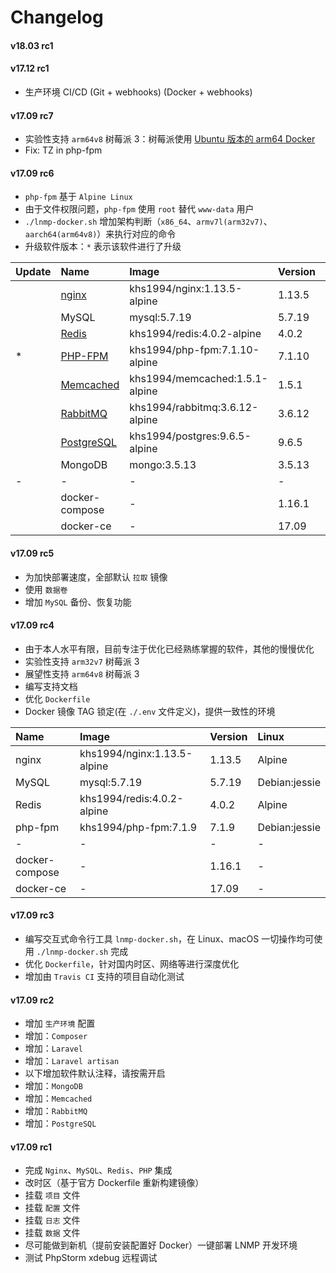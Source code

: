 Changelog
==============

#### v18.03 rc1

#### v17.12 rc1

* 生产环境 CI/CD (Git + webhooks) (Docker + webhooks)

#### v17.09 rc7

* 实验性支持 `arm64v8` 树莓派 3：树莓派使用 [Ubuntu 版本的 arm64 Docker](http://mirrors.ustc.edu.cn/docker-ce/linux/ubuntu/dists/xenial/pool/test/arm64/)
* Fix: TZ in php-fpm

#### v17.09 rc6

* `php-fpm` 基于 `Alpine Linux`
* 由于文件权限问题，`php-fpm` 使用 `root` 替代 `www-data` 用户
* `./lnmp-docker.sh` 增加架构判断（`x86_64`、`armv7l(arm32v7)`、`aarch64(arm64v8)`）来执行对应的命令
* 升级软件版本：`*` 表示该软件进行了升级

|Update|Name|Image|Version|Linux|
|:--|:--|:--|:--|:--|
||[nginx](https://github.com/khs1994-docker/nginx)         |khs1994/nginx:1.13.5-alpine    |1.13.5 |Alpine|
||MySQL                                                    |mysql:5.7.19                   |5.7.19 |Debian:jessie|
||[Redis](https://github.com/khs1994-docker/redis)         |khs1994/redis:4.0.2-alpine     |4.0.2  |Alpine|
|*|[PHP-FPM](https://github.com/khs1994-docker/php-fpm)    |khs1994/php-fpm:7.1.10-alpine  |7.1.10 |Alpine|
||[Memcached](https://github.com/khs1994-docker/memcached) |khs1994/memcached:1.5.1-alpine |1.5.1  |Alpine|
||[RabbitMQ](https://github.com/khs1994-docker/rabbitmq)   |khs1994/rabbitmq:3.6.12-alpine |3.6.12 |Alpine|
||[PostgreSQL](https://github.com/khs1994-docker/postgres) |khs1994/postgres:9.6.5-alpine  |9.6.5  |Alpine|
||MongoDB                                                  |mongo:3.5.13                   |3.5.13 |Debian:jessie|
|-|-|-|-|-|
||docker-compose                                           |-|1.16.1|-|
||docker-ce                                                |-|17.09|-|

#### v17.09 rc5

* 为加快部署速度，全部默认 `拉取` 镜像
* 使用 `数据卷`
* 增加 `MySQL` 备份、恢复功能

#### v17.09 rc4

* 由于本人水平有限，目前专注于优化已经熟练掌握的软件，其他的慢慢优化
* 实验性支持 `arm32v7` 树莓派 3
* 展望性支持 `arm64v8` 树莓派 3
* 编写支持文档
* 优化 `Dockerfile`
* Docker 镜像 TAG 锁定(在 `./.env` 文件定义)，提供一致性的环境

|Name|Image|Version|Linux|
|:--|:--|:--|:--|
|nginx  |khs1994/nginx:1.13.5-alpine|1.13.5 |Alpine|
|MySQL  |mysql:5.7.19               |5.7.19 |Debian:jessie|
|Redis  |khs1994/redis:4.0.2-alpine |4.0.2  |Alpine|
|php-fpm|khs1994/php-fpm:7.1.9      |7.1.9  |Debian:jessie|
|-|-|-|-|
|docker-compose|-|1.16.1|-|
|docker-ce|-|17.09|-|

#### v17.09 rc3

* 编写交互式命令行工具 `lnmp-docker.sh`，在 Linux、macOS 一切操作均可使用 `./lnmp-docker.sh` 完成
* 优化 `Dockerfile`，针对国内时区、网络等进行深度优化
* 增加由 `Travis CI` 支持的项目自动化测试

#### v17.09 rc2

* 增加 `生产环境` 配置
* 增加：`Composer`
* 增加：`Laravel`
* 增加：`Laravel artisan`
* 以下增加软件默认注释，请按需开启
* 增加：`MongoDB`
* 增加：`Memcached`
* 增加：`RabbitMQ`
* 增加：`PostgreSQL`

#### v17.09 rc1

* 完成 `Nginx`、`MySQL`、`Redis`、`PHP` 集成
* 改时区（基于官方 Dockerfile 重新构建镜像）
* 挂载 `项目` 文件
* 挂载 `配置` 文件
* 挂载 `日志` 文件
* 挂载 `数据` 文件
* 尽可能做到新机（提前安装配置好 Docker）一键部署 LNMP 开发环境
* 测试 PhpStorm xdebug 远程调试
